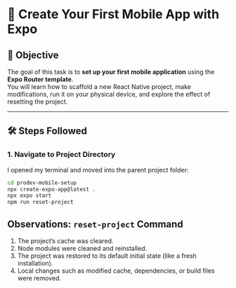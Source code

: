 # 📱 Create Your First Mobile App with Expo

## 🎯 Objective

The goal of this task is to **set up your first mobile application** using the **Expo Router template**.  
You will learn how to scaffold a new React Native project, make modifications, run it on your physical device, and explore the effect of resetting the project.

---

## 🛠️ Steps Followed

### 1. Navigate to Project Directory

I opened my terminal and moved into the parent project folder:

```bash
cd prodev-mobile-setup
npx create-expo-app@latest .
npx expo start
npm run reset-project
```

## Observations: `reset-project` Command

1. The project’s cache was cleared.
2. Node modules were cleaned and reinstalled.
3. The project was restored to its default initial state (like a fresh installation).
4. Local changes such as modified cache, dependencies, or build files were removed.
